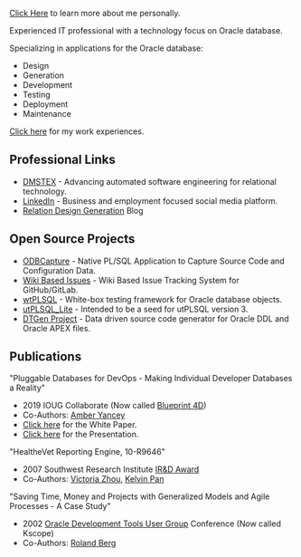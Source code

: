 
[Click Here](Personal) to learn more about me personally.

Experienced IT professional with a technology focus on Oracle database.

Specializing in applications for the Oracle database:
* Design
* Generation
* Development
* Testing
* Deployment
* Maintenance

[Click here](Work-Experience) for my work experiences.


## Professional Links

* [DMSTEX](https://www.dmstex.com/) - Advancing automated software engineering for relational technology.
* [LinkedIn](https://www.linkedin.com/in/ddieterich/) - Business and employment focused social media platform.
* [Relation Design Generation](https://www.reldesgen.com) Blog


## Open Source Projects

* [ODBCapture](https://odbcapture.org/) - Native PL/SQL Application to Capture Source Code and Configuration Data.
* [Wiki Based Issues](https://github.com/DDieterich/WikiBasedIssues) - Wiki Based Issue Tracking System for GitHub/GitLab.
* [wtPLSQL](https://wtplsql.org/) - White-box testing framework for Oracle database objects.
* [utPLSQL_Lite](https://github.com/DDieterich/utPLSQL_Lite) - Intended to be a seed for utPLSQL version 3.
* [DTGen Project](https://dtgen.org/) - Data driven source code generator for Oracle DDL and Oracle APEX files.


## Publications

"Pluggable Databases for DevOps - Making Individual Developer Databases a Reality"

* 2019 IOUG Collaborate (Now called [Blueprint 4D](https://questoraclecommunity.org/events/conferences/blueprint4d/))
* Co-Authors: [Amber Yancey](https://www.linkedin.com/in/amber-yancey-925327169/)
* [Click here](2019_476_Dieterich_ppr.pdf) for the White Paper.
* [Click here](2019_476_Dieterich_ppt.pdf) for the Presentation.

"HealtheVet Reporting Engine, 10-R9646"

* 2007 Southwest Research Institute [IR&D Award](https://www.swri.org/work-us/internal-rd)
* Co-Authors: [Victoria Zhou](https://www.linkedin.com/in/victoria-zhou-07573713/), [Kelvin Pan](https://www.linkedin.com/in/kelvinpan/)

"Saving Time, Money and Projects with Generalized Models and Agile Processes - A Case Study"

* 2002 [Oracle Development Tools User Group](https://www.odtug.com/) Conference (Now called Kscope)
* Co-Authors: [Roland Berg](https://www.linkedin.com/in/rolandsberg/)
